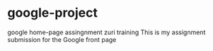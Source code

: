 # google-project
google home-page assingnment zuri training
 This is my assignment submission for the Google front page 
